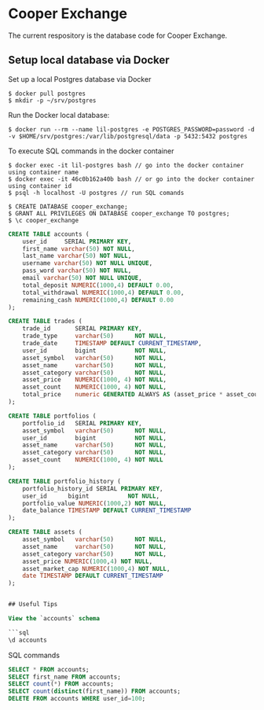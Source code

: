 # Cooper Exchange
The current respository is the database code for Cooper Exchange.

## Setup local database via Docker
Set up a local Postgres database via Docker

```agsl
$ docker pull postgres
$ mkdir -p ~/srv/postgres
```

Run the Docker local database:
```agsl
$ docker run --rm --name lil-postgres -e POSTGRES_PASSWORD=password -d -v $HOME/srv/postgres:/var/lib/postgresql/data -p 5432:5432 postgres
```
To execute SQL commands in the docker container
```agsl
$ docker exec -it lil-postgres bash // go into the docker container using container name
$ docker exec -it 46c0b162a40b bash // or go into the docker container using container id
$ psql -h localhost -U postgres // run SQL comands
```

```agsl
$ CREATE DATABASE cooper_exchange;
$ GRANT ALL PRIVILEGES ON DATABASE cooper_exchange TO postgres;
$ \c cooper_exchange
```

```sql
CREATE TABLE accounts (
    user_id     SERIAL PRIMARY KEY,
    first_name varchar(50) NOT NULL,
    last_name varchar(50) NOT NULL,
    username varchar(50) NOT NULL UNIQUE,
    pass_word varchar(50) NOT NULL,
    email varchar(50) NOT NULL UNIQUE,
    total_deposit NUMERIC(1000,4) DEFAULT 0.00,
    total_withdrawal NUMERIC(1000,4) DEFAULT 0.00,
    remaining_cash NUMERIC(1000,4) DEFAULT 0.00
);

CREATE TABLE trades (
    trade_id       SERIAL PRIMARY KEY,
    trade_type     varchar(50)      NOT NULL,
    trade_date     TIMESTAMP DEFAULT CURRENT_TIMESTAMP,
    user_id        bigint           NOT NULL,
    asset_symbol   varchar(50)      NOT NULL,
    asset_name     varchar(50)      NOT NULL,
    asset_category varchar(50)      NOT NULL,
    asset_price    NUMERIC(1000, 4) NOT NULL,
    asset_count    NUMERIC(1000, 4) NOT NULL,
    total_price    numeric GENERATED ALWAYS AS (asset_price * asset_count) STORED
);

CREATE TABLE portfolios (
    portfolio_id   SERIAL PRIMARY KEY,
    asset_symbol   varchar(50)      NOT NULL,
    user_id        bigint           NOT NULL,
    asset_name     varchar(50)      NOT NULL,
    asset_category varchar(50)      NOT NULL,
    asset_count    NUMERIC(1000, 4) NOT NULL
);

CREATE TABLE portfolio_history (
    portfolio_history_id SERIAL PRIMARY KEY,
    user_id      bigint           NOT NULL,
    portfolio_value NUMERIC(1000,2) NOT NULL,
    date_balance TIMESTAMP DEFAULT CURRENT_TIMESTAMP
);

CREATE TABLE assets (
    asset_symbol   varchar(50)      NOT NULL,
    asset_name     varchar(50)      NOT NULL,
    asset_category varchar(50)      NOT NULL,
    asset_price NUMERIC(1000,4) NOT NULL,
    asset_market_cap NUMERIC(1000,4) NOT NULL,
    date TIMESTAMP DEFAULT CURRENT_TIMESTAMP
);


## Useful Tips

View the `accounts` schema

```sql
\d accounts
```

SQL commands

```sql
SELECT * FROM accounts;
SELECT first_name FROM accounts;
SELECT count(*) FROM accounts;
SELECT count(distinct(first_name)) FROM accounts;
DELETE FROM accounts WHERE user_id=100;
```

